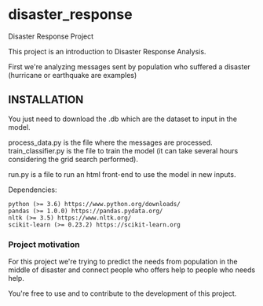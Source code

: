# disaster_response
Disaster Response Project

This project is an introduction to Disaster Response Analysis.

First we're analyzing messages sent by population who suffered a disaster (hurricane or earthquake are examples)


## INSTALLATION

You just need to download the .db which are the dataset to input in the model.

process_data.py is the file where the messages are processed.
train_classifier.py is the file to train the model (it can take several hours considering the grid search performed).

run.py is a file to run an html front-end to use the model in new inputs.

Dependencies:

    python (>= 3.6) https://www.python.org/downloads/
    pandas (>= 1.0.0) https://pandas.pydata.org/
    nltk (>= 3.5) https://www.nltk.org/
    scikit-learn (>= 0.23.2) https://scikit-learn.org

### Project motivation

For this project we're trying to predict the needs from population in the middle of disaster and connect people who offers help to people who needs help.


You're free to use and to contribute to the development of this project.
